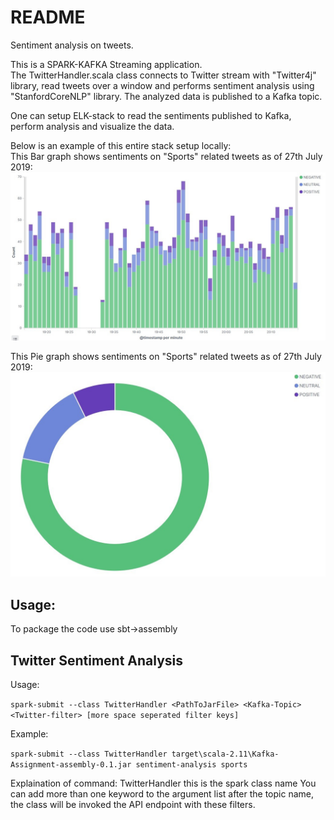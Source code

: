 README
======

Sentiment analysis on tweets.

This is a SPARK-KAFKA Streaming application.\
The TwitterHandler.scala class connects to Twitter stream with "Twitter4j" library, 
read tweets over a window and performs sentiment analysis using "StanfordCoreNLP" library.
The analyzed data is published to a Kafka topic.

One can setup ELK-stack to read the sentiments published to Kafka, perform analysis and 
visualize the data.

Below is an example of this entire stack setup locally:\
This Bar graph shows sentiments on "Sports" related tweets as of 27th July 2019:\
![alt text](https://github.com/hitesh-2457/Twitter-Sentiment-Analysis/blob/master/KibanaGraphs/SentimentAnalysis.jpg)

This Pie graph shows sentiments on "Sports" related tweets as of 27th July 2019:\
![alt text](https://github.com/hitesh-2457/Twitter-Sentiment-Analysis/blob/master/KibanaGraphs/SentimentAnalysisPie.jpg)

Usage:
------

To package the code use sbt->assembly

Twitter Sentiment Analysis
--------------------------
Usage:

`spark-submit --class TwitterHandler <PathToJarFile> <Kafka-Topic> <Twitter-filter> [more space seperated filter keys]`

Example:

`spark-submit --class TwitterHandler target\scala-2.11\Kafka-Assignment-assembly-0.1.jar sentiment-analysis sports`

Explaination of command:
TwitterHandler	this is the spark class name
You can add more than one keyword to the argument list after the topic name, the class will be invoked the API endpoint with these filters.